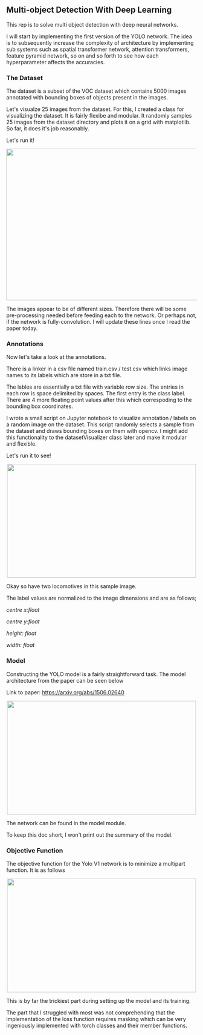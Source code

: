 ## Multi-object Detection With Deep Learning 

This rep is to solve multi object detection with deep neural networks.

I will start by implementing the first version of the YOLO network. The idea is to subsequently increase the complexity of architecture by implementing sub systems such as spatial transformer network, attention transformers, feature pyramid network, so on and so forth to see how each hyperparameter affects the accuracies. 

### The Dataset

The dataset is a subset of the VOC dataset which contains 5000 images annotated with bounding boxes of objects present in the images.

Let's visualze 25 images from the dataset. For this, I created a class for visualizing the dataset. It is fairly flexibe and modular. It randomly samples 25 images from the dataset directory and plots it on a grid with matplotlib. So far, it does it's job reasonably. 

Let's run it!

<p align="center"><img align="center" src="https://raw.githubusercontent.com/deveshdatwani/yolo/main/assets/datasetVisualizer.png" height=400, width=600></p>

The images appear to be of different sizes. Therefore there will be some pre-processing needed before feeding each to the network. Or perhaps not, if the network is fully-convolution. I will update these lines once I read the paper today. 


### Annotations

Now let's take a look at the annotations. 

There is a linker in a csv file named train.csv / test.csv which links image names to its labels which are store in a txt file. 

The lables are essentially a txt file with variable row size. The entries in each row is space delimited by spaces. The first entry is the class label. There are 4 more floating point values after this which correspoding to the bounding box coordinates. 

I wrote a small script on Jupyter notebook to visualize annotation / labels on a random image on the dataset. This script randomly selects a sample from the dataset and draws bounding boxes on them with opencv. I might add this functionality to the datasetVisualizer class later and make it modular and flexible.

Let's run it to see! 

<p align="center"><img align="center" src="https://raw.githubusercontent.com/deveshdatwani/yolo/main/assets/labels.png" height=300, width=500></p>

Okay so have two locomotives in this sample image.

The label values are normalized to the image dimensions and are as follows; 

<i>centre x:float</i> 

<i>centre y:float</i>

<i>height: float</i>

<i>width: float</i>


### Model 

Constructing the YOLO model is a fairly straightforward task. The model architecture from the paper can be seen below 

Link to paper: https://arxiv.org/abs/1506.02640

<p align="center"><img align="center" src="https://raw.githubusercontent.com/deveshdatwani/yolo/main/assets/network.png" height=300, width=500></p>

The network can be found in the model module.

To keep this doc short, I won't print out the summary of the model.


### Objective Function 

The objective function for the Yolo V1 network is to minimize a multipart function. It is as follows 

<p align="center"><img align="center" src="https://raw.githubusercontent.com/deveshdatwani/yolo/main/assets/objective.png" height=300, width=500></p>

This is by far the trickiest part during setting up the model and its training. 

The part that I struggled with most was not comprehending that the implementation of the loss function requires masking which can be very ingeniously implemented with torch classes and their member functions.


